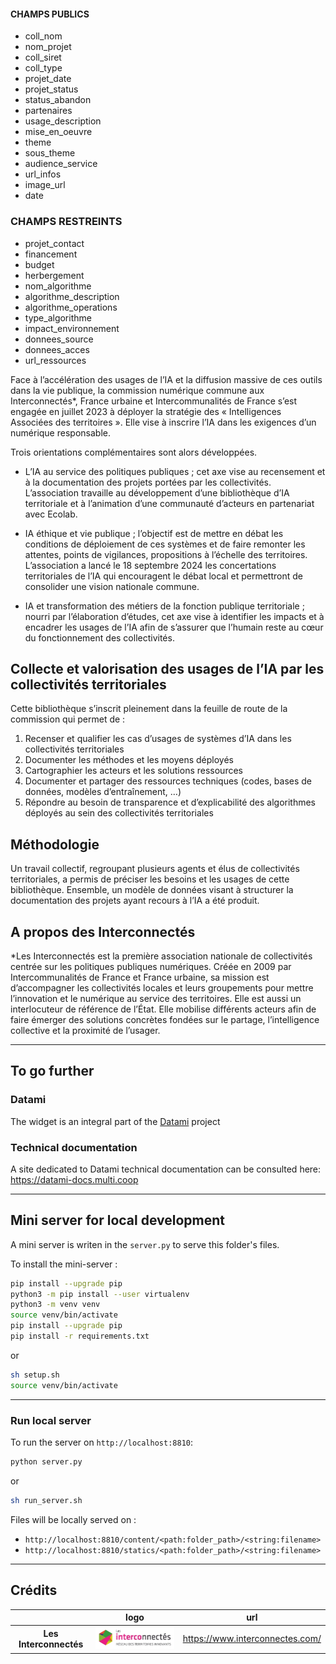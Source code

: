 #### CHAMPS PUBLICS

- coll_nom
- nom_projet
- coll_siret
- coll_type
- projet_date
- projet_status
- status_abandon
- partenaires
- usage_description
- mise_en_oeuvre
- theme
- sous_theme
- audience_service
- url_infos
- image_url
- date

### CHAMPS RESTREINTS

- projet_contact
- financement
- budget
- herbergement
- nom_algorithme
- algorithme_description
- algorithme_operations
- type_algorithme
- impact_environnement
- donnees_source
- donnees_acces
- url_ressources

Face à l’accélération des usages de l’IA et la diffusion massive de ces outils dans la vie publique, la commission numérique commune aux Interconnectés*, France urbaine et Intercommunalités de France s’est engagée en juillet 2023 à déployer la stratégie des « Intelligences Associées des territoires ». Elle vise à inscrire l’IA dans les exigences d’un numérique responsable.

Trois orientations complémentaires sont alors développées. 

- L’IA au service des politiques publiques ; cet axe vise au recensement et à la documentation des projets portées par les collectivités. L’association travaille au développement d’une bibliothèque d’IA territoriale et à l’animation d’une communauté d’acteurs en partenariat avec Ecolab.

- IA éthique et vie publique ; l’objectif est de mettre en débat les conditions de déploiement de ces systèmes et de faire remonter les attentes, points de vigilances, propositions à l’échelle des territoires. L’association a lancé le 18 septembre 2024 les concertations territoriales de l’IA qui encouragent le débat local et permettront de consolider une vision nationale commune.

- IA et transformation des métiers de la fonction publique territoriale ; nourri par l’élaboration d’études, cet axe vise à identifier les impacts et à encadrer les usages de l’IA afin de s’assurer que l’humain reste au cœur du fonctionnement des collectivités. 

## Collecte et valorisation des usages de l’IA par les collectivités territoriales 

Cette bibliothèque s’inscrit pleinement dans la feuille de route de la commission qui permet de :

1. Recenser et qualifier les cas d’usages de systèmes d’IA dans les collectivités territoriales
2. Documenter les méthodes et les moyens déployés
3. Cartographier les acteurs et les solutions ressources
4. Documenter et partager des ressources techniques (codes, bases de données, modèles d’entraînement, …)
5. Répondre au besoin de transparence et d’explicabilité des algorithmes déployés au sein des collectivités territoriales

## Méthodologie

Un travail collectif, regroupant plusieurs agents et élus de collectivités territoriales, a permis de préciser les besoins et les usages de cette bibliothèque. Ensemble, un modèle de données visant à structurer la documentation des projets ayant recours à l’IA a été produit.  

## A propos des Interconnectés

*Les Interconnectés est la première association nationale de collectivités centrée sur les politiques publiques numériques. Créée en 2009 par Intercommunalités de France et France urbaine, sa mission est d’accompagner les collectivités locales et leurs groupements pour mettre l’innovation et le numérique au service des territoires. Elle est aussi un interlocuteur de référence de l’État. Elle mobilise différents acteurs afin de faire émerger des solutions concrètes fondées sur le partage, l’intelligence collective et la proximité de l’usager.

---

## To go further

### Datami

The widget is an integral part of the [Datami](https://gitlab.com/multi-coop/datami) project

### Technical documentation

A site dedicated to Datami technical documentation can be consulted here: https://datami-docs.multi.coop

---

## Mini server for local development

A mini server is writen in the `server.py` to serve this folder's files.

To install the mini-server :

```sh
pip install --upgrade pip
python3 -m pip install --user virtualenv
python3 -m venv venv
source venv/bin/activate
pip install --upgrade pip
pip install -r requirements.txt
```

or

```sh
sh setup.sh
source venv/bin/activate
```

---

### Run local server

To run the server on `http://localhost:8810`:

```sh
python server.py
```

or

```sh
sh run_server.sh
```

Files will be locally served on :

- `http://localhost:8810/content/<path:folder_path>/<string:filename>`
- `http://localhost:8810/statics/<path:folder_path>/<string:filename>`

---

## Crédits

| | logo | url |
| :-: | :-: | :-: |
| **Les Interconnectés** | ![Interconnectés](./images/interconnectes-logo.jpg) | https://www.interconnectes.com/ |
